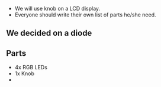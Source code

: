 - We will use knob on a LCD display.
- Everyone should write their own list of parts he/she need.

## We decided on a diode


## Parts
- 4x RGB LEDs
- 1x Knob
- 
